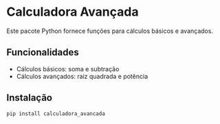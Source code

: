 # Calculadora Avançada

Este pacote Python fornece funções para cálculos básicos e avançados.

## Funcionalidades

- Cálculos básicos: soma e subtração
- Cálculos avançados: raiz quadrada e potência

## Instalação

```bash
pip install calculadora_avancada